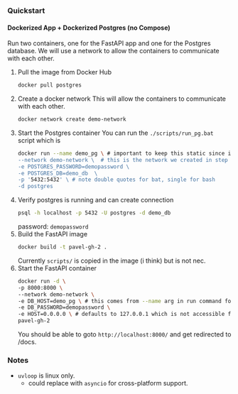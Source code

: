 ### Quickstart

#### Dockerized App + Dockerized Postgres (no Compose)
Run two containers, one for the FastAPI app and one for the Postgres database. We will use a network to allow the containers to communicate with each other.

1. Pull the image from Docker Hub
    ```bash
    docker pull postgres
    ```
1. Create a docker network
This will allow the containers to communicate with each other.
    ```bash
    docker network create demo-network
    ```
1. Start the Postgres container
You can run the `./scripts/run_pg.bat` script which is
    ```bash
    docker run --name demo_pg \ # important to keep this static since it's passed in run command to fastapi app
    --network demo-network \  # this is the network we created in step above
    -e POSTGRES_PASSWORD=demopassword \
    -e POSTGRES_DB=demo_db  \ 
    -p '5432:5432' \ # note double quotes for bat, single for bash
    -d postgres
    ```
1. Verify postgres is running and can create connection
    ```bash
    psql -h localhost -p 5432 -U postgres -d demo_db
    ```
    password: `demopassword`
1. Build the FastAPI image
    ```bash
    docker build -t pavel-gh-2 .
    ```
    Currently `scripts/` is copied in the image (i think) but is not nec.
1. Start the FastAPI container
    ```bash
    docker run -d \
    -p 8000:8000 \
    --network demo-network \
    -e DB_HOST=demo_pg \ # this comes from --name arg in run command for postgres container
    -e DB_PASSWORD=demopassword \
    -e HOST=0.0.0.0 \ # defaults to 127.0.0.1 which is not accessible from outside the container
    pavel-gh-2
    ```
    You should be able to goto `http://localhost:8000/` and get redirected to /docs.
### Notes
- `uvloop` is linux only.
    - could replace with `asyncio` for cross-platform support.